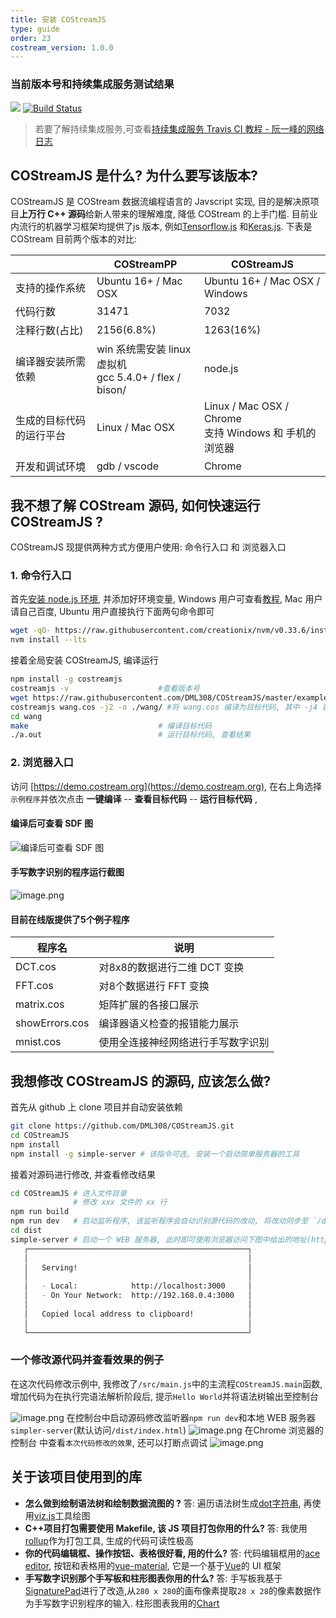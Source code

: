 ```yaml
---
title: 安装 COStreamJS
type: guide
order: 23
costream_version: 1.0.0
---
```

### 当前版本号和持续集成服务测试结果
![](https://img.shields.io/npm/v/costreamjs) [![Build Status](https://travis-ci.com/DML308/COStreamJS.svg?branch=master)](https://travis-ci.com/DML308/COStreamJS) 
>若要了解持续集成服务,可查看[持续集成服务 Travis CI 教程 - 阮一峰的网络日志](http://www.ruanyifeng.com/blog/2017/12/travis_ci_tutorial.html)
## COStreamJS 是什么? 为什么要写该版本?
COStreamJS 是 COStream 数据流编程语言的 Javscript 实现, 目的是解决原项目**上万行 C++ 源码**给新人带来的理解难度, 降低 COStream 的上手门槛. 目前业内流行的机器学习框架均提供了js 版本, 例如[Tensorflow.js](https://tensorflow.google.cn/js) 和[Keras.js](https://github.com/transcranial/keras-js). 下表是 COStream 目前两个版本的对比:

|   | COStreamPP  | COStreamJS |
|---|---|---|
|支持的操作系统  | Ubuntu 16+ / Mac OSX| Ubuntu 16+ / Mac OSX / Windows  |
| 代码行数 | 31471  |  7032 |
| 注释行数(占比) | 2156(6.8%)  | 1263(16%) |
| 编译器安装所需依赖 | win 系统需安装 linux 虚拟机 <br>gcc 5.4.0+ / flex / bison/ | node.js |
| 生成的目标代码的运行平台 | Linux / Mac OSX | Linux / Mac OSX / Chrome <br>支持 Windows 和 手机的浏览器 | 
| 开发和调试环境 | gdb / vscode | Chrome |

## 我不想了解 COStream 源码, 如何快速运行 COStreamJS ?
COStreamJS 现提供两种方式方便用户使用: 命令行入口 和 浏览器入口
### 1. 命令行入口
首先[安装 node.js 环境](http://nodejs.cn/download/), 并添加好环境变量, Windows 用户可查看[教程](https://www.cnblogs.com/liuqiyun/p/8133904.html), Mac 用户请自己百度, Ubuntu 用户直接执行下面两句命令即可
```bash
wget -qO- https://raw.githubusercontent.com/creationix/nvm/v0.33.6/install.sh | bash
nvm install --lts
```
接着全局安装 COStreamJS, 编译运行
```bash
npm install -g costreamjs
costreamjs -v                    #查看版本号
wget https://raw.githubusercontent.com/DML308/COStreamJS/master/examples/wang.cos #从网上加载一个例子程序
costreamjs wang.cos -j2 -o ./wang/ #将 wang.cos 编译为目标代码, 其中 -j4 表示设置目标核数为2
cd wang  
make                             # 编译目标代码
./a.out                          # 运行目标代码, 查看结果
```

### 2. 浏览器入口
访问 [https://demo.costream.org](https://demo.costream.org), 在右上角选择`示例程序`并依次点击 **一键编译** -- **查看目标代码** -- **运行目标代码**  , 

#### 编译后可查看 SDF 图
![编译后可查看 SDF 图](https://i.loli.net/2020/06/15/NGg2jS64alKwenV.png)
#### 手写数字识别的程序运行截图
![image.png](https://i.loli.net/2020/06/15/Yq1zuTPIfpjbkQw.png)

#### 目前在线版提供了5个例子程序
| 程序名  | 说明 |
|---|--- |
| DCT.cos | 对8x8的数据进行二维 DCT 变换|
| FFT.cos | 对8个数据进行 FFT 变换|
| matrix.cos | 矩阵扩展的各接口展示|
| showErrors.cos| 编译器语义检查的报错能力展示 |
| mnist.cos | 使用全连接神经网络进行手写数字识别 |

## 我想修改 COStreamJS 的源码, 应该怎么做?
首先从 github 上 clone 项目并自动安装依赖
```bash
git clone https://github.com/DML308/COStreamJS.git
cd COStreamJS
npm install
npm install -g simple-server # 该指令可选, 安装一个启动简单服务器的工具
```
接着对源码进行修改, 并查看修改结果
```bash
cd COStreamJS # 进入文件目录
              # 修改 xxx 文件的 xx 行
npm run build            
npm run dev   # 启动监听程序, 该监听程序会自动识别源代码的改动, 将改动同步至 `/dist/COStream.js`
cd dist
simple-server # 启动一个 WEB 服务器, 此时即可使用浏览器访问下图中给出的地址(http://localhost:3000)
   ┌─────────────────────────────────────────────────┐
   │                                                 │
   │   Serving!                                      │
   │                                                 │
   │   - Local:            http://localhost:3000     │
   │   - On Your Network:  http://192.168.0.4:3000   │
   │                                                 │
   │   Copied local address to clipboard!            │
   │                                                 │
   └─────────────────────────────────────────────────┘
```

### 一个修改源代码并查看效果的例子
在这次代码修改示例中, 我修改了`/src/main.js`中的主流程`COStreamJS.main`函数, 增加代码为在执行完语法解析阶段后, 提示`Hello World`并将语法树输出至控制台

![image.png](https://i.loli.net/2020/06/15/7gLBnU8sSfHtOZv.png)
在控制台中启动源码修改监听器`npm run dev`和本地 WEB 服务器`simpler-server`(默认访问`/dist/index.html`)
![image.png](https://i.loli.net/2020/06/15/HyK9amIj2TdPAxh.png)
在Chrome 浏览器的控制台 中查看`本次代码修改的效果`, 还可以打断点调试
![image.png](https://i.loli.net/2020/06/15/oE1t65OT2iaJVWh.png)

## 关于该项目使用到的库
- **怎么做到绘制语法树和绘制数据流图的 ?** 
  答: 遍历语法树生成[dot字符串](https://zhuanlan.zhihu.com/p/21993254), 再使用[viz.js](http://viz-js.com/)工具绘图
- **C++项目打包需要使用 Makefile, 该 JS 项目打包你用的什么?**
  答: 我使用[rollup](https://www.rollupjs.com/)作为打包工具, 生成的代码可读性极高
- **你的代码编辑框、操作按钮、表格很好看, 用的什么?**
  答: 代码编辑框用的[ace editor](https://ace.c9.io/), 按钮和表格用的[vue-material](https://vuematerial.io/), 它是一个基于[Vue](cn.vuejs.org)的 UI 框架
- **手写数字识别那个手写板和柱形图表你用的什么?**
  答: 手写板我基于[SignaturePad]()进行了改造,从`280 x 280`的画布像素提取`28 x 28`的像素数据作为手写数字识别程序的输入. 柱形图表我用的[Chart](http://chartjs.cn/)